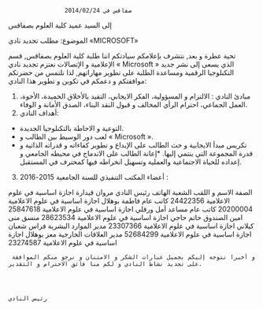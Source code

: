 ﻿                        
                    صفاقس في 2014/02/24 
 
إلى السيد عميد كلية العلوم بصفاقس

الموضوع: مطلب تجديد نادي «MICROSOFT» 

تحية عطرة و بعد,
نتشرف بإعلامكم سيادتكم اننا طلبة كلية العلوم بصفاقس, قسم الإعلامية و الإتصالات نعتزم تجديد نادي « Microsoft » الذي يسعى إلى نشر جديد التكنلوجيا الرقمية ومساعدة الطلبة على تطوير مهاراتهم, لذا نلتمس من حضرتكم موافقتكم و دعمكم في تكوين و تطوير هذا النادي:
1. مبادئ النادي :
الالتزام و المسؤولية، الفكر الايجابي، التقيد بالأخلاق الحميدة، الأخوة، العمل الجماعي، احترام الرأي المخالف و قبول النقد البناء، الصدق الأمانة و الوفاء.
2. أهداف النادي:
* التوعية و الاحاطة بالتكنلوجيا الجديدة.
* لعب دور الوسيط بين الطالب و « Microsoft ».
* تكريس مبدأ الايجابية و حث الطالب على الإبداع و تطوير كفاءاته و قدراته الذاتية  و قدرة المجموعة التي ينتمي إليها.
*إعانة الطالب على الاندماج في محيطه الجامعي و إعداده للحياة الاجتماعية والعملية وتسهيل انخراطه فيها كمحترف في المستقبل.
3. أعضاء المكتب التنفيذي للسنة الجامعية 2015-2016 :

الصفة
الاسم و اللقب
الشعبة
الهاتف
رئيس النادي
مروان قيدارة
اجازة اساسية في علوم الاعلامية
24422356 
كاتب عام
فاطمة بوهلال
 اجازة اساسية في علوم الاعلامية
20200004
كاتب عام مساعد
أمل ورفلي
اجازة اساسية في علوم الاعلامية
25847618
امين الصندوق
حاتم حاجي
اجازة اساسية في علوم الاعلامية
28623534 
منسق
منى كيلاني
اجازة اساسية في علوم الاعلامية
23307366
مدير الموارد البشرية
فراس شعبان
اجازة اساسية في علوم الاعلامية
52684299
مدير العلاقات الخارجية
معز بوهلال
اجازة اساسية في علوم الاعلامية
23274587


     و أخيرا نتوجه إليكم بجميل عبارات الشكر و الامتنان و نرجو منكم الموافقة على تجديد نشاط النادي و لكم منا فائق الاحترام و التقدير.


                                                                                 
                                                                                       رئيس النادي
                                                                                 	





